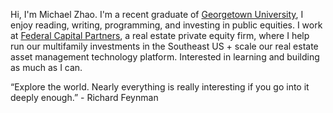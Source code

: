 Hi, I'm Michael Zhao. I'm a recent graduate of [Georgetown University]("https://en.wikipedia.org/wiki/Georgetown_University"), I enjoy reading, writing, programming, and investing in public equities. I work at [Federal Capital Partners]("https://www.fcpdc.com/"), a real estate private equity firm, where I help run our multifamily investments in the Southeast US + scale our real estate asset management technology platform. Interested in learning and building as much as I can.

“Explore the world. Nearly everything is really interesting if you go into it deeply enough.” - Richard Feynman
